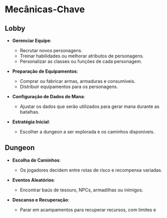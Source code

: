 # Mecânicas-Chave

## Lobby

- **Gerenciar Equipe**:

  - Recrutar novos personagens.
  - Treinar habilidades ou melhorar atributos de personagens.
  - Personalizar as classes ou funções de cada personagem.

- **Preparação de Equipamentos**:

  - Comprar ou fabricar armas, armaduras e consumíveis.
  - Distribuir equipamentos para os personagens.

- **Configuração de Dados de Mana**:

  - Ajustar os dados que serão utilizados para gerar mana durante as batalhas.

- **Estratégia Inicial**:
  - Escolher a dungeon a ser explorada e os caminhos disponíveis.

## Dungeon

- **Escolha de Caminhos**:

  - Os jogadores decidem entre rotas de risco e recompensa variadas.

- **Eventos Aleatórios**:

  - Encontrar baús de tesouro, NPCs, armadilhas ou inimigos.

- **Descanso e Recuperação**:
  - Parar em acampamentos para recuperar recursos, com limites e
